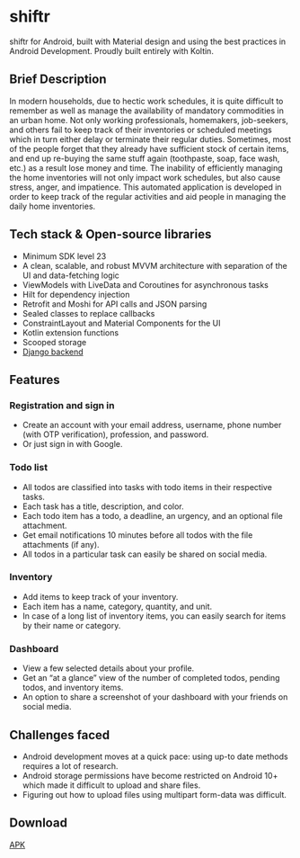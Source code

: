 # shiftr
shiftr for Android, built with Material design and using the best practices in Android Development.
Proudly built entirely with Koltin.

## Brief Description
In modern households, due to hectic work schedules, it is quite difficult to remember as well as manage the availability of mandatory commodities in an urban home. Not only working professionals, homemakers, job-seekers, and others fail to keep track of their inventories or scheduled meetings which in turn either delay or terminate their regular duties. Sometimes, most of the people forget that they already have sufficient stock of certain items, and end up re-buying the same stuff again (toothpaste, soap, face wash, etc.) as a result lose money and time.
The inability of efficiently managing the home inventories will not only impact work schedules, but also cause stress, anger, and impatience.  This automated application is developed in order to keep track of the regular activities and aid people in managing the daily home inventories.

## Tech stack & Open-source libraries
- Minimum SDK level 23
- A clean, scalable, and robust MVVM architecture with separation of the UI and data-fetching logic
- ViewModels with LiveData and Coroutines for asynchronous tasks
- Hilt for dependency injection
- Retrofit and Moshi for API calls and JSON parsing
- Sealed classes to replace callbacks
- ConstraintLayout and Material Components for the UI
- Kotlin extension functions
- Scooped storage
- [Django backend](https://github.com/adichopra11/shiftr_api)

## Features
### Registration and sign in
- Create an account with your email address, username, phone number (with OTP verification), profession, and password.
- Or just sign in with Google.

### Todo list
- All todos are classified into tasks with todo items in their respective tasks.
- Each task has a title, description, and color.
- Each todo item has a todo, a deadline, an urgency, and an optional file attachment.
- Get email notifications 10 minutes before all todos with the file attachments (if any).
- All todos in a particular task can easily be shared on social media.

### Inventory
- Add items to keep track of your inventory.
- Each item has a name, category, quantity, and unit.
- In case of a long list of inventory items, you can easily search for items by their name or category.

### Dashboard
- View a few selected details about your profile.
- Get an “at a glance” view of the number of completed todos, pending todos, and inventory items.
- An option to share a screenshot of your dashboard with your friends on social media.

## Challenges faced
- Android development moves at a quick pace: using up-to date methods requires a lot of research. 
- Android storage permissions have become restricted on Android 10+ which made it difficult to upload and share files.
- Figuring out how to upload files using multipart form-data was difficult.

## Download
[APK](https://drive.google.com/file/d/1-d8JX7wRPKV-hm6W1FOcGnGeJdq0TxtH/view?usp=sharing)

